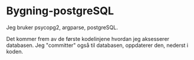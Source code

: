 # Bygning-postgreSQL

Jeg bruker psycopg2, argparse, postgreSQL.

Det kommer frem av de første kodelinjene hvordan jeg aksesserer databasen. Jeg "committer" også til databasen, oppdaterer den, nederst i koden.
